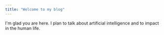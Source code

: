 ```yaml
---
title: "Welcome to my blog"
---
```


I'm glad you are here. I plan to talk about artificial intelligence and to impact in the human life.
